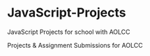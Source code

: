 # JavaScript-Projects
JavaScript Projects for school with AOLCC

Projects & Assignment Submissions for AOLCC 

